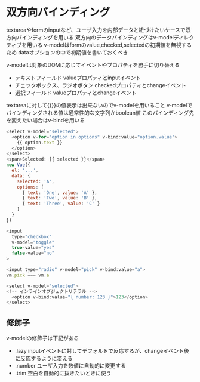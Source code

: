 # 双方向バインディング
  textareaやformのinputなど、ユーザ入力を内部データと紐づけたいケースで双方向バインディングを用いる
  双方向のデータバインディングはv-modelディレクティブを用いる
  v-modelはformのvalue,checked,selectedの初期値を無視するため
  dataオプションの中で初期値を書いておくべき
  
  v-modelは対象のDOMに応じてイベントやプロパティを勝手に切り替える
  * テキストフィールド
  valueプロパティとinputイベント
  * チェックボックス、ラジオボタン
  checkedプロパティとchangeイベント
  * 選択フィールド
  valueプロパティとchangeイベント

  textareaに対して{{}}の値表示は出来ないのでv-modelを用いること
  v-modelでバインディングされる値は通常性的な文字列かboolean値
  このバインディング先を変えたい場合はv-bindを用いる
```javascript
<select v-model="selected">
  <option v-for="option in options" v-bind:value="option.value">
    {{ option.text }}
  </option>
</select>
<span>Selected: {{ selected }}</span>
new Vue({
  el: '...',
  data: {
    selected: 'A',
    options: [
      { text: 'One', value: 'A' },
      { text: 'Two', value: 'B' },
      { text: 'Three', value: 'C' }
    ]
  }
})
```
```javascript
<input
  type="checkbox"
  v-model="toggle"
  true-value="yes"
  false-value="no"
>
```
```javascript
<input type="radio" v-model="pick" v-bind:value="a">
vm.pick === vm.a
```
```javascript
<select v-model="selected">
<!-- インラインオブジェクトリテラル -->
  <option v-bind:value="{ number: 123 }">123</option>
</select>
```

## 修飾子
  v-modelの修飾子は下記がある
  * .lazy
  inputイベントに対してデフォルトで反応するが、changeイベント後に反応するように変える
  * .number
  ユーザ入力を数値に自動的に変更する
  * .trim
  空白を自動的に抜きたいときに使う
  



